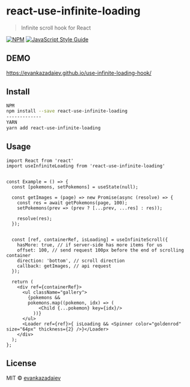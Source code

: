 # react-use-infinite-loading

> Infinite scroll hook for React

[![NPM](https://img.shields.io/npm/v/react-use-infinite-scroll.svg)](https://www.npmjs.com/package/react-use-infinite-scroll) [![JavaScript Style Guide](https://img.shields.io/badge/code_style-standard-brightgreen.svg)](https://standardjs.com)

## DEMO
https://evankazadaiev.github.io/use-infinite-loading-hook/

## Install

```bash
NPM 
npm install --save react-use-infinite-loading
-------------
YARN
yarn add react-use-infinite-loading
```

## Usage

```tsx
import React from 'react'
import useInfiniteLoading from 'react-use-infinite-loading'


const Example = () => {
  const [pokemons, setPokemons] = useState(null);
  
  const getImages = (page) => new Promise(async (resolve) => {
    const res = await getPokemons(page, 100);
    setPokemons(prev => (prev ? [...prev, ...res] : res));
  
    resolve(res);
  });
  

  const [ref, containerRef, isLoading] = useInfiniteScroll({
    hasMore: true, // if server-side has more items for us
    offset: 100, // send request 100px before the end of scrolling container
    direction: 'bottom', // scroll direction
    callback: getImages, // api request
  });

  return (
    <div ref={containerRef}>
      <ul className="gallery">
        {pokemons &&
        pokemons.map((pokemon, idx) => (
            <Child {...pokemon} key={idx}/>
          ))}
      </ul>
      <Loader ref={ref}>{ isLoading && <Spinner color="goldenrod" size="64px" thickness={2} />}</Loader>
    </div>
  );
};
```

## License

MIT © [evankazadaiev](https://github.com/evankazadaiev)
